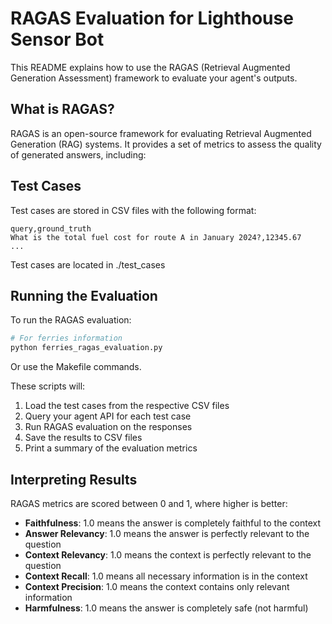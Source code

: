 # RAGAS Evaluation for Lighthouse Sensor Bot

This README explains how to use the RAGAS (Retrieval Augmented Generation Assessment) framework to evaluate your agent's outputs.

## What is RAGAS?

RAGAS is an open-source framework for evaluating Retrieval Augmented Generation (RAG) systems. It provides a set of metrics to assess the quality of generated answers, including:

## Test Cases

Test cases are stored in CSV files with the following format:

```
query,ground_truth
What is the total fuel cost for route A in January 2024?,12345.67
...
```

Test cases are located in ./test_cases

## Running the Evaluation

To run the RAGAS evaluation:

```bash
# For ferries information
python ferries_ragas_evaluation.py
```
Or use the Makefile commands.

These scripts will:
1. Load the test cases from the respective CSV files
2. Query your agent API for each test case
3. Run RAGAS evaluation on the responses
4. Save the results to CSV files
5. Print a summary of the evaluation metrics

## Interpreting Results

RAGAS metrics are scored between 0 and 1, where higher is better:

- **Faithfulness**: 1.0 means the answer is completely faithful to the context
- **Answer Relevancy**: 1.0 means the answer is perfectly relevant to the question
- **Context Relevancy**: 1.0 means the context is perfectly relevant to the question
- **Context Recall**: 1.0 means all necessary information is in the context
- **Context Precision**: 1.0 means the context contains only relevant information
- **Harmfulness**: 1.0 means the answer is completely safe (not harmful)